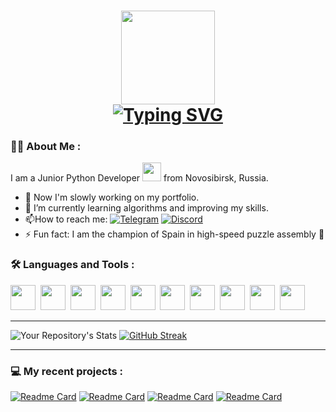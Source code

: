 <h1 align="center"><img height="150" src="https://i.pinimg.com/originals/0c/6b/11/0c6b1149f8f6c2c8855a7720a88404d2.gif"</h1>
<div><a href="https://git.io/typing-svg"><img src="https://readme-typing-svg.demolab.com?font=Permanent+Marker&pause=1000&color=ff6700&background=FFEB4700&center=true&vCenter=true&width=250&lines=Hi+there%2C+I'm+Lina!" alt="Typing SVG" /></a></div>
  
### :woman_technologist: About Me :
  I am a Junior Python Developer <img src="https://media.giphy.com/media/WUlplcMpOCEmTGBtBW/giphy.gif" width="30"> from Novosibirsk, Russia.
- :telescope: Now I'm slowly working on my portfolio.
- 🌱 I’m currently learning algorithms and improving my skills.
- :mailbox:How to reach me: [![Telegram](https://img.shields.io/badge/Telegram-2CA5E0?style=for-the-badge&logo=telegram&logoColor=white)](https://t.me/lintyajka)
  [![Discord](https://img.shields.io/badge/Discord-%235865F2.svg?style=for-the-badge&logo=discord&logoColor=white)](https://discordapp.com/users/229156299667931136/)
- ⚡ Fun fact: I am the champion of Spain in high-speed puzzle assembly 🧩
  
### :hammer_and_wrench: Languages and Tools :
<div>
<img src="https://cdn.jsdelivr.net/gh/devicons/devicon/icons/python/python-original-wordmark.svg" width="40" height="40" />&nbsp;
<img src="https://cdn.jsdelivr.net/gh/devicons/devicon/icons/django/django-plain.svg" width="40" height="40" />&nbsp;
<img src="https://upload.wikimedia.org/wikipedia/commons/thumb/1/1d/PyCharm_Icon.svg/200px-PyCharm_Icon.svg.png" width="40" height="40" />&nbsp;
<img src="https://cdn.jsdelivr.net/gh/devicons/devicon/icons/github/github-original-wordmark.svg" width="40" height="40" />&nbsp;
<img src="https://cdn.jsdelivr.net/gh/devicons/devicon/icons/docker/docker-original-wordmark.svg" width="40" height="40" />&nbsp;
<img src="https://cdn.jsdelivr.net/gh/devicons/devicon/icons/nginx/nginx-original.svg" width="40" height="40" />&nbsp;
<img src="https://cdn.jsdelivr.net/gh/devicons/devicon/icons/sqlite/sqlite-original-wordmark.svg" width="40" height="40" />&nbsp;
<img src="https://cdn.jsdelivr.net/gh/devicons/devicon/icons/postgresql/postgresql-original-wordmark.svg" width="40" height="40" />&nbsp;
<img src="https://cdn.jsdelivr.net/gh/devicons/devicon/icons/jupyter/jupyter-original-wordmark.svg" width="40" height="40" />&nbsp;
<img src="https://cdn.jsdelivr.net/gh/devicons/devicon/icons/pytest/pytest-original-wordmark.svg" width="40" height="40" />&nbsp;
</div>

---
  
![Your Repository's Stats](https://github-readme-stats-shershonya-gmailcom.vercel.app/api?username=shershlina&show_icons=true&hide_rank=true&bg_color=87CEFA&title_color=FFFFFF&icon_color=ffde2b&text_color=3F1E77)
[![GitHub Streak](https://streak-stats.demolab.com?user=shershlina&date_format=j%20M%5B%20Y%5D&card_width=400&ring=FF6700&currStreakLabel=FF6700&fire=FF6700&sideNums=FF6700)](https://git.io/streak-stats)

---

### :computer: My recent projects :
[![Readme Card](https://github-readme-stats-shershonya-gmailcom.vercel.app/api/pin/?username=shershlina&repo=foodgram-project-react&title_color=ff6700)](https://github.com/shershlina/foodgram-project-react)
[![Readme Card](https://github-readme-stats-shershonya-gmailcom.vercel.app/api/pin/?username=shershlina&repo=puzzle_project&title_color=ff6700)](https://github.com/shershlina/puzzle_project)
[![Readme Card](https://github-readme-stats-shershonya-gmailcom.vercel.app/api/pin/?username=shershlina&repo=homework_bot&title_color=ff6700)](https://github.com/shershlina/homework_bot)
[![Readme Card](https://github-readme-stats-shershonya-gmailcom.vercel.app/api/pin/?username=shershlina&repo=api_yamdb&title_color=ff6700)](https://github.com/shershlina/api_yamdb)
